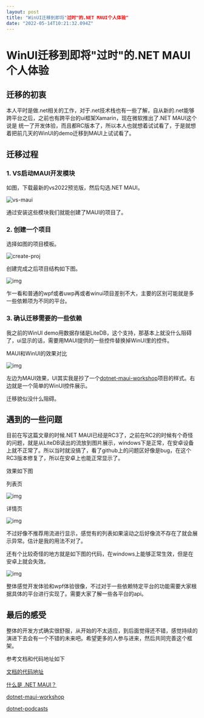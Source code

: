 ```yaml
---
layout: post
title: "WinUI迁移到即将"过时"的.NET MAUI个人体验"
date: "2022-05-14T10:21:32.094Z"
---
```

WinUI迁移到即将"过时"的.NET MAUI个人体验
============================

迁移的初衷
-----

本人平时是做.net相关的工作，对于.net技术栈也有一些了解，自从新的.net能够跨平台之后，之前也有跨平台的ui框架Xamarin，现在微软推出了.NET MAUI这个说是 统一了开发体验，而且都RC版本了，所以本人也就想着试试看了，于是就想着把前几天的WinUI的demo迁移到MAUI上试试看了。

迁移过程
----

### 1\. VS启动MAUI开发模块

如图，下载最新的vs2022预览版，然后勾选.NET MAUI。

![vs-maui](https://img2022.cnblogs.com/blog/1690009/202205/1690009-20220514172329136-1838639160.png)

通过安装这些模块我们就能创建了MAUI的项目了。

### 2\. 创建一个项目

选择如图的项目模板。

![create-proj](https://img2022.cnblogs.com/blog/1690009/202205/1690009-20220514172638441-600448891.png)

创建完成之后项目结构如下图。

![img](https://img2022.cnblogs.com/blog/1690009/202205/1690009-20220514172854470-1597373400.png)

乍一看和普通的wpf或者uwp再或者winui项目差别不大，主要的区别可能就是多一些依赖项为不同的平台。

### 3\. 确认迁移需要的一些依赖

我之前的WinUI demo用数据存储是LiteDB，这个支持，那基本上就没什么阻碍了，ui显示的话，需要用MAUI提供的一些控件替换掉WinUI里的控件。

MAUI和WinUI的效果对比

![img](https://img2022.cnblogs.com/blog/1690009/202205/1690009-20220514173431098-650293532.png)

左边为MAUI效果，UI其实我是抄了一个[dotnet-maui-workshop](https://github.com/dotnet-presentations/dotnet-maui-workshop)项目的样式。右边就是一个简单的WinUI控件展示。

迁移貌似没什么阻碍。

遇到的一些问题
-------

目前在写这篇文章的时候.NET MAUI已经是RC3了，之前在RC2的时候有个奇怪的问题，就是从LiteDB读出的流放到图片展示，windows下是正常，在安卓设备上就不正常了。所以当时就没搞了，看了github上的问题区好像是bug，在这个RC3版本修复了，所以在安卓上也能正常显示了。

效果如下图

列表页

![img](https://img2022.cnblogs.com/blog/1690009/202205/1690009-20220514174022430-803968273.png)

详情页

![img](https://img2022.cnblogs.com/blog/1690009/202205/1690009-20220514174058994-2100796268.png)

不过好像不推荐用流进行显示，感觉有的列表如果滚动之后好像流不存在了就会展示异常。估计是我的用法不对了。

还有个比较奇怪的地方就是如下图的代码，在windows上能够正常生效，但是在安卓上就会失效。

![img](https://img2022.cnblogs.com/blog/1690009/202205/1690009-20220514174249245-2030030058.png)

整体感觉开发体验和wpf体验很像，不过对于一些依赖特定平台的功能需要大家根据具体的平台进行实现了。需要大家了解一些各平台的api。

最后的感受
-----

整体的开发方式确实很舒服，从开始的不太适应，到后面觉得还不错，感觉持续的演进下去会有一个不错的未来吧。希望更多的人参与进来，然后共同完善这个框架。

参考文档和代码地址如下

[文档的代码地址](https://github.com/GreenShadeZhang/dotnet-maui-tutorial-code)

[什么是 .NET MAUI？](https://docs.microsoft.com/zh-cn/dotnet/maui/what-is-maui)

[dotnet-maui-workshop](https://github.com/dotnet-presentations/dotnet-maui-workshop)

[dotnet-podcasts](https://github.com/microsoft/dotnet-podcasts)